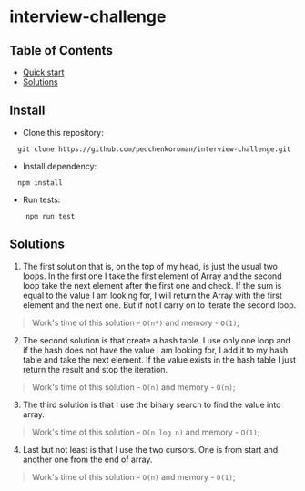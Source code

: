 # interview-challenge

## Table of Contents
- [Quick start](#install)
- [Solutions](#solutions)

## Install
- Clone this repository:
```shell
  git clone https://github.com/pedchenkoroman/interview-challenge.git
```

- Install dependency:
```shell
  npm install
```

- Run tests:
```shell
    npm run test
```

## Solutions

1. The first solution that is, on the top of my head, is just the usual two loops. In the first one I take the first element of
   Array and the second loop take the next element after the first one and check. If the sum is equal to the value I am looking for,
   I will return the Array with the first element and the next one. But if not I carry on to iterate the second loop.
> Work's time of this solution - `O(n²)` and memory - `O(1)`;

2. The second solution is that create a hash table. I use only one loop and if the hash does not have the value I am looking for,
   I add it to my hash table and take the next element. If the value exists in the hash table I just return the result and stop the iteration.
> Work's time of this solution - `O(n)` and memory - `O(n)`;

3. The third solution is that I use the binary search to find the value into array. 
> Work's time of this solution - `O(n log n)` and memory - `O(1)`;

4. Last but not least is that I use the two cursors. One is from start and another one from the end of array.
> Work's time of this solution - `O(n)` and memory - `O(1)`;


